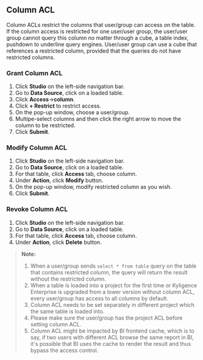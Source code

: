## Column ACL

Column ACLs restrict the columns that user/group can access on the table. If the column access is restricted for one user/user group, the user/user group cannot query this column no matter through a cube, a table index, pushdown to underline query engines.  User/user group can use a cube that references a restricted column, provided that the queries do not have restricted columns.

### Grant Column ACL

1. Click **Studio** on the left-side navigation bar.
2. Go to **Data Source**, click on a loaded table.
3. Click **Access**->**column**.
4. Click **+ Restrict** to restrict access. 
5. On the pop-up window, choose a user/group. 
6. Multipe-select columns and then click the right arrow to move the column to be restricted. 
7. Click **Submit**.

### Modify Column ACL

1. Click **Studio** on the left-side navigation bar.
2. Go to **Data Source**, click on a loaded table.
3. For that table, click **Access** tab, choose column.
4. Under **Action**, click **Modify** button. 
5. On the pop-up window, modify restricted column as you wish.
6. Click **Submit**.

### Revoke Column ACL

1. Click **Studio** on the left-side navigation bar.
2. Go to **Data Source**, click on a loaded table.
3. For that table, click **Access** tab, choose column.
4. Under **Action**, click **Delete** button. 



>**Note:**
>
>1. When a user/group sends `select * from table` query on the table that contains restricted column, the query will return the result without the restricted column. 
>2. When a table is loaded into a project for the first time or Kyligence Enterprise is upgraded from a lower version without column ACL, every user/group has access to all columns by default.
>3. Column ACL needs to be set separately in different project which the same table is loaded into.
>4. Please make sure the user/group has the project ACL before setting column ACL.
>5. Column ACL might be impacted by BI frontend cache, which is to say, if two users with different ACL browse the same report in BI, it's possible that BI uses the cache to render the result and thus bypass the access control.  

